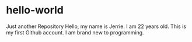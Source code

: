 # hello-world
Just another Repository
Hello, my name is Jerrie. I am 22 years old. This is my first Github account. I am brand new to programming.

